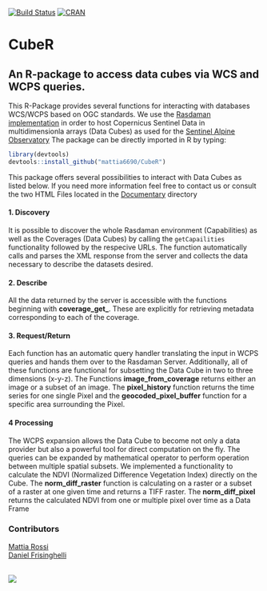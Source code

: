 [![Build Status](https://travis-ci.org/mattia6690/CubeR.svg?branch=master)](https://travis-ci.org/mattia6690/Cube_R) 
[![CRAN](http://www.r-pkg.org/badges/version/CubeR)](https://cran.r-project.org/package=CubeR)

# CubeR
## An R-package to access data cubes via WCS and WCPS queries.

This R-Package provides several functions for interacting with databases WCS/WCPS based on OGC standards. We use the [Rasdaman implementation](http://saocompute.eurac.edu/rasdaman/ows) in order to host Copernicus Sentinel Data in multidimensionla arrays (Data Cubes) as used for the [Sentinel Alpine Observatory](http://sao.eurac.edu/)
The package can be directly imported in R by typing:

```r
library(devtools)
devtools::install_github("mattia6690/CubeR")
```

This package offers several possibilities to interact with Data Cubes as listed below. If you need more information feel free to contact us or consult the two HTML Files located in the [Documentary](https://gitlab.inf.unibz.it/earth_observation_public/CubeR/tree/master/Documentation) directory

#### 1. Discovery

It is possible to discover the whole Rasdaman environment (Capabilities) as well as the Coverages (Data Cubes) by calling the `getCapailities` functionality followed by the respecive URLs. The function automatically calls and parses the XML response from the server and collects the data necessary to describe the datasets desired.

#### 2. Describe

All the data returned by the server is accessible with the functions beginning with **coverage_get_**. These are explicitly for retrieving metadata corresponding to each of the coverage.

#### 3. Request/Return

Each function has an automatic query handler translating the input in WCPS queries and hands them over to the Rasdaman Server. Additionally, all of these functions are functional for subsetting the Data Cube in two to three dimensions (x-y-z).
The Functions **image_from_coverage** returns either an image or a subset of an image. The **pixel_history** function returns the time series for one single Pixel and the **geocoded_pixel_buffer** function for a specific area surrounding the Pixel. 

#### 4 Processing

The WCPS expansion allows the Data Cube to become not only a data provider but also a powerful tool for direct computation on the fly. The queries can be expanded by mathematical operator to perform operation between multiple spatial subsets. We implemented a functionality to calculate the NDVI (Normalized Difference Vegetation Index) directly on the Cube.
The **norm_diff_raster** function is calculating on a raster or a subset of a raster at one given time and returns a TIFF raster. The **norm_diff_pixel** returns the calculated NDVI from one or multiple pixel over time as a Data Frame

### Contributors

[Mattia Rossi](https://github.com/mattia6690)  <br>
[Daniel Frisinghelli](https://gitlab.inf.unibz.it/Daniel.Frisinghelli)  <br><br>

![](http://www.eurac.edu/Style%20Library/logoEURAC.jpg)

